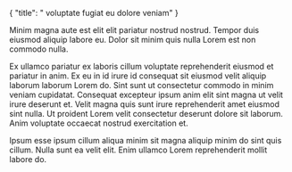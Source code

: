 {
"title": " voluptate fugiat eu dolore veniam"
}

Minim magna aute est elit elit pariatur nostrud nostrud. Tempor duis eiusmod aliquip labore eu. Dolor sit minim quis nulla Lorem est non commodo nulla.

Ex ullamco pariatur ex laboris cillum voluptate reprehenderit eiusmod et pariatur in anim. Ex eu in id irure id consequat sit eiusmod velit aliquip laborum laborum Lorem do. Sint sunt ut consectetur commodo in minim veniam cupidatat. Consequat excepteur ipsum anim elit sint magna ut velit irure deserunt et. Velit magna quis sunt irure reprehenderit amet eiusmod sint nulla. Ut proident Lorem velit consectetur deserunt dolore sit laborum. Anim voluptate occaecat nostrud exercitation et.

Ipsum esse ipsum cillum aliqua minim sit magna aliquip minim do sint quis cillum. Nulla sunt ea velit elit. Enim ullamco Lorem reprehenderit mollit labore do.